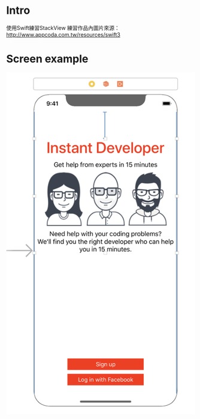 # Intro
使用Swift練習StackView
練習作品內圖片來源：http://www.appcoda.com.tw/resources/swift3
# Screen example
![image](https://github.com/Samuelchi861008/iOSApp-StackViewPractice/blob/master/Stack%20View/Screen.png)
